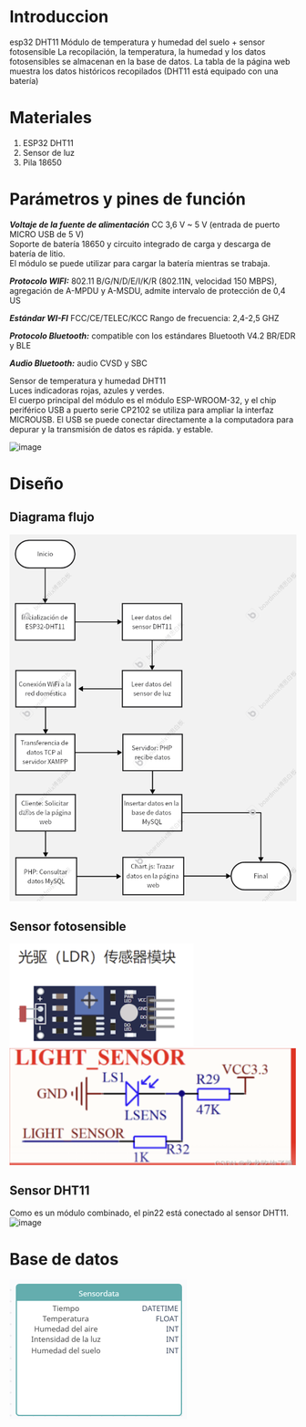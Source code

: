 # Introduccion
esp32 DHT11 Módulo de temperatura y humedad del suelo + sensor fotosensible La recopilación, 
la temperatura, la humedad y los datos fotosensibles se almacenan en la base de datos. 
La tabla de la página web muestra los datos históricos recopilados (DHT11 está equipado con una batería)

# Materiales
1. ESP32 DHT11 
2. Sensor de luz
3. Pila 18650

# Parámetros y pines de función
**_Voltaje de la fuente de alimentación_** CC 3,6 V ~ 5 V (entrada de puerto MICRO USB de 5 V)  
Soporte de batería 18650 y circuito integrado de carga y descarga de batería de litio.  
El módulo se puede utilizar para cargar la batería mientras se trabaja.  

**_Protocolo WIFI:_** 802.11 B/G/N/D/E/I/K/R (802.11N, velocidad 150 MBPS), agregación de A-MPDU y A-MSDU, admite intervalo de protección de 0,4 US  

**_Estándar WI-FI_** FCC/CE/TELEC/KCC Rango de frecuencia: 2,4-2,5 GHZ  

**_Protocolo Bluetooth:_** compatible con los estándares Bluetooth V4.2 BR/EDR y BLE  

**_Audio Bluetooth:_** audio CVSD y SBC  

Sensor de temperatura y humedad DHT11  
Luces indicadoras rojas, azules y verdes.  
El cuerpo principal del módulo es el módulo ESP-WROOM-32, y el chip periférico USB a puerto serie CP2102 se utiliza para ampliar la interfaz MICROUSB. El USB se puede conectar directamente a la computadora para depurar y la transmisión de datos es rápida. y estable.  

![image](https://img.alicdn.com/imgextra/i4/1796335639/O1CN01N0Fr341rWiOshW1nQ_!!1796335639.jpg)

# Diseño
## Diagrama flujo
![image](https://github.com/mingfanxu/Sistema-de-deteccion-de-tierra/blob/main/image/Diagrama.png)
## Sensor fotosensible
![image](https://github.com/mingfanxu/Sistema-de-deteccion-de-tierra/blob/main/image/1.png)
![image](https://github.com/mingfanxu/Sistema-de-deteccion-de-tierra/blob/main/image/light.png)

## Sensor DHT11
Como es un módulo combinado, el pin22 está conectado al sensor DHT11.  
![image](https://encrypted-tbn0.gstatic.com/images?q=tbn:ANd9GcR874OaZVhtU0_c6Qd2rV08p_QxA-XZJ-YQ99-RrYLVmkp3K0gNEfDj4y0xi7XBMORFDzY&usqp=CAU)

# Base de datos
![imagen](https://github.com/mingfanxu/Sistema-de-deteccion-de-tierra/blob/main/image/basedato.png)
